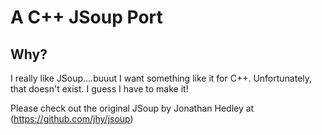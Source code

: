 # A C++ JSoup Port

## Why?

I really like JSoup....buuut I want something like it for C++. Unfortunately, that doesn't exist. I guess I have to make it!

Please check out the original JSoup by Jonathan Hedley at (https://github.com/jhy/jsoup)
